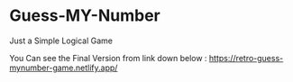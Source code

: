 # Guess-MY-Number

Just a Simple Logical Game

You Can see the Final Version from link down below :
https://retro-guess-mynumber-game.netlify.app/
